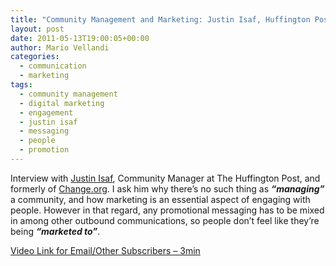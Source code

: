 ```yaml
---
title: "Community Management and Marketing: Justin Isaf, Huffington Post"
layout: post
date: 2011-05-13T19:00:05+00:00
author: Mario Vellandi
categories:
  - communication
  - marketing
tags:
  - community management
  - digital marketing
  - engagement
  - justin isaf
  - messaging
  - people
  - promotion
---
```

Interview with [Justin Isaf](http://justinisaf.com/), Community Manager at The Huffington Post, and formerly of [Change.org](http://www.change.org/). I ask him why there&#8217;s no such thing as **_&#8220;managing&#8221;_** a community, and how marketing is an essential aspect of engaging with people. However in that regard, any promotional messaging has to be mixed in among other outbound communications, so people don&#8217;t feel like they&#8217;re being **_&#8220;marketed to&#8221;_**.

[Video Link for Email/Other Subscribers &#8211; 3min](http://vimeo.com/23440052)

